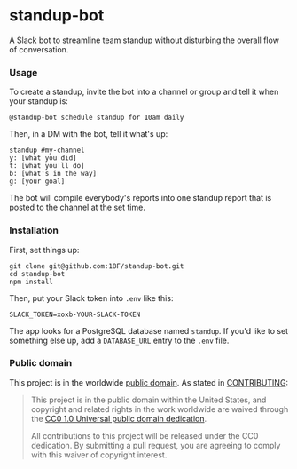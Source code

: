 # standup-bot

A Slack bot to streamline team standup without disturbing the overall flow of conversation.

### Usage

To create a standup, invite the bot into a channel or group and tell it when your standup is:

```
@standup-bot schedule standup for 10am daily
```

Then, in a DM with the bot, tell it what's up:

```
standup #my-channel
y: [what you did]
t: [what you'll do]
b: [what's in the way]
g: [your goal]
```

The bot will compile everybody's reports into one standup report that is posted to the channel at the set time.

### Installation

First, set things up:

```
git clone git@github.com:18F/standup-bot.git
cd standup-bot
npm install
```

Then, put your Slack token into `.env` like this:

```
SLACK_TOKEN=xoxb-YOUR-SLACK-TOKEN
```

The app looks for a PostgreSQL database named `standup`. If you'd like to set something else up, add a `DATABASE_URL` entry to the `.env` file.

### Public domain

This project is in the worldwide [public domain](LICENSE.md).   As stated in [CONTRIBUTING](CONTRIBUTING.md):

> This project is in the public domain within   the United States, and copyright and related rights in the work worldwide are waived through   the [CC0 1.0 Universal public domain dedication](https://creativecommons.org/publicdomain/zero/1.0/).  
>
> All contributions to this project will be released under the CC0 dedication. By submitting a   pull request, you are agreeing to comply with this waiver of copyright interest.
